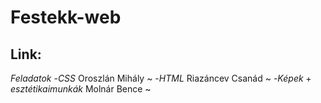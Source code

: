 # Festekk-web
Link:
---------------------------------------------------------------------------------------------------------------------------------------------------------------------------------
*Feladatok*
-$CSS$ Oroszlán Mihály
~
-$HTML$ Riazáncev Csanád
~
-$Képek + esztétikai munkák$ Molnár Bence
~
